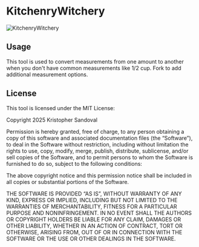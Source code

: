 # KitchenryWitchery

![KitchenryWitchery](https://github.com/user-attachments/assets/3b5f9a4f-d394-470f-80dd-6b5f8ea22399)

## Usage
This tool is used to convert measurements from one amount to another when you don't have common measurements like 1/2 cup. Fork to add additional measurement options.

## License
This tool is licensed under the MIT License:

Copyright 2025 Kristopher Sandoval

Permission is hereby granted, free of charge, to any person obtaining a copy of this software and associated documentation files (the “Software”), to deal in the Software without restriction, including without limitation the rights to use, copy, modify, merge, publish, distribute, sublicense, and/or sell copies of the Software, and to permit persons to whom the Software is furnished to do so, subject to the following conditions:

The above copyright notice and this permission notice shall be included in all copies or substantial portions of the Software.

THE SOFTWARE IS PROVIDED “AS IS”, WITHOUT WARRANTY OF ANY KIND, EXPRESS OR IMPLIED, INCLUDING BUT NOT LIMITED TO THE WARRANTIES OF MERCHANTABILITY, FITNESS FOR A PARTICULAR PURPOSE AND NONINFRINGEMENT. IN NO EVENT SHALL THE AUTHORS OR COPYRIGHT HOLDERS BE LIABLE FOR ANY CLAIM, DAMAGES OR OTHER LIABILITY, WHETHER IN AN ACTION OF CONTRACT, TORT OR OTHERWISE, ARISING FROM, OUT OF OR IN CONNECTION WITH THE SOFTWARE OR THE USE OR OTHER DEALINGS IN THE SOFTWARE.
